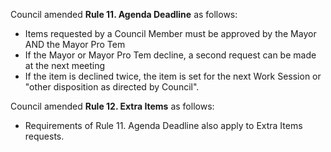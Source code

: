 Council amended **Rule 11. Agenda Deadline** as follows:

- Items requested by a Council Member must be approved by the Mayor AND the Mayor Pro Tem
- If the Mayor or Mayor Pro Tem decline, a second request can be made at the next meeting
- If the item is declined twice, the item is set for the next Work Session or "other disposition as directed by Council". 

Council amended **Rule 12. Extra Items** as follows:

- Requirements of Rule 11. Agenda Deadline also apply to Extra Items requests. 
